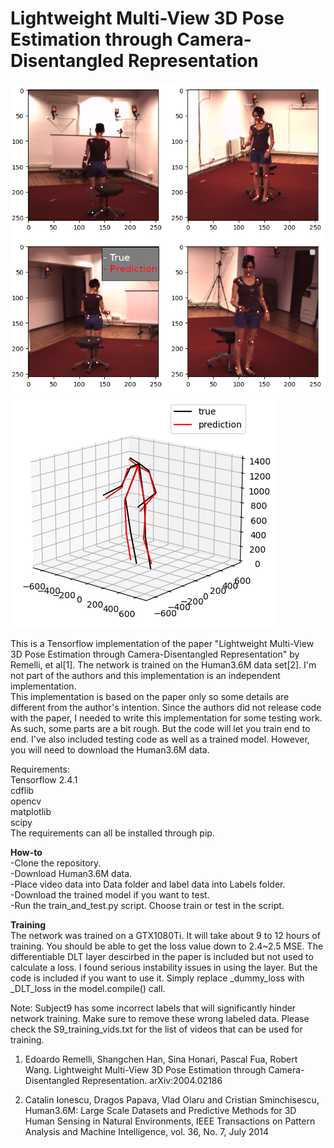 # Lightweight Multi-View 3D Pose Estimation through Camera-Disentangled Representation

![Alt text](imgs/kpts_preds.png?raw=true "keypoint_predictions")
![Alt text](imgs/3d_prediction.png?raw=true "3d_predictions")

This is a Tensorflow implementation of the paper "Lightweight Multi-View 3D Pose Estimation through Camera-Disentangled Representation" by Remelli, et al[1]. 
The network is trained on the Human3.6M data set[2]. I'm not part of the authors and this implementation is an independent implementation.  
This implementation is based on the paper only so some details are different from the author's intention. Since the authors did not release code with the paper, I needed to write this implementation for some testing work. As such, some parts are a bit rough. But the code will let you train end to end. I've also included testing code as well as a trained model. However, you will need to download the Human3.6M data. 

Requirements:  
Tensorflow 2.4.1  
cdflib  
opencv  
matplotlib  
scipy  
The requirements can all be installed through pip.

**How-to**  
-Clone the repository.  
-Download Human3.6M data.  
-Place video data into Data folder and label data into Labels folder.  
-Download the trained model if you want to test.  
-Run the train_and_test.py script. Choose train or test in the script.  

**Training**  
The network was trained on a GTX1080Ti. It will take about 9 to 12 hours of training. You should be able to get the loss value down to 2.4~2.5 MSE. The differentiable DLT layer descirbed in the paper is included but not used to calculate a loss. I found serious instability issues in using the layer. But the code is included if you want to use it. Simply replace _dummy_loss with _DLT_loss in the model.compile() call. 

Note:
Subject9 has some incorrect labels that will significantly hinder network training. Make sure to remove these wrong labeled data. Please check the S9_training_vids.txt for the list of videos that can be used for training.

1. Edoardo Remelli, Shangchen Han, Sina Honari, Pascal Fua, Robert Wang. Lightweight Multi-View 3D Pose Estimation through Camera-Disentangled Representation. 	arXiv:2004.02186

2. Catalin Ionescu, Dragos Papava, Vlad Olaru and Cristian Sminchisescu, Human3.6M: Large Scale Datasets and Predictive Methods for 3D Human Sensing in Natural Environments, IEEE Transactions on Pattern Analysis and Machine Intelligence, vol. 36, No. 7, July 2014

